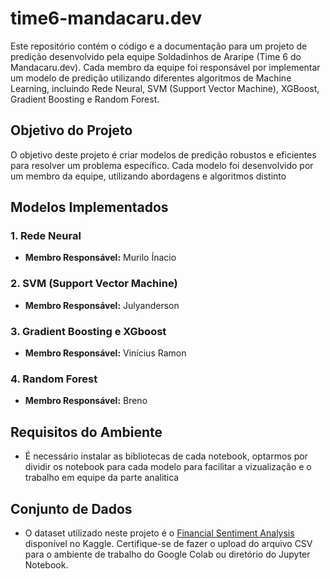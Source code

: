 # time6-mandacaru.dev

Este repositório contém o código e a documentação para um projeto de predição desenvolvido pela equipe Soldadinhos de Araripe (Time 6 do Mandacaru.dev). Cada membro da equipe foi responsável por implementar um modelo de predição utilizando diferentes algoritmos de Machine Learning, incluindo Rede Neural, SVM (Support Vector Machine), XGBoost, Gradient Boosting e Random Forest. 

## Objetivo do Projeto

O objetivo deste projeto é criar modelos de predição robustos e eficientes para resolver um problema específico. Cada modelo foi desenvolvido por um membro da equipe, utilizando abordagens e algoritmos distinto


## Modelos Implementados

### 1. Rede Neural

* **Membro Responsável:** Murilo Ínacio

### 2. SVM (Support Vector Machine)

* **Membro Responsável:** Julyanderson


### 3. Gradient Boosting e XGboost

* **Membro Responsável:** Vinícius Ramon


### 4. Random Forest

* **Membro Responsável:** Breno


## Requisitos do Ambiente

* É necessário instalar as bibliotecas de cada notebook, optarmos por dividir os notebook para cada modelo para facilitar a vizualização e o trabalho em equipe da parte analitica


## Conjunto de Dados

* O dataset utilizado neste projeto é o [Financial Sentiment Analysis](https://www.kaggle.com/datasets/sbhatti/financial-sentiment-analysis) disponível no Kaggle. Certifique-se de fazer o upload do arquivo CSV para o ambiente de trabalho do Google Colab ou diretório do Jupyter Notebook.
